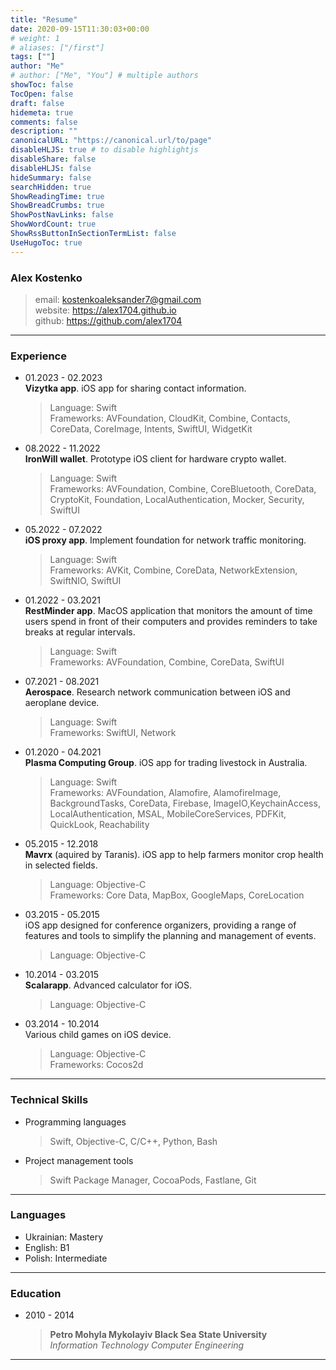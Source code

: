 ```yaml
---
title: "Resume"
date: 2020-09-15T11:30:03+00:00
# weight: 1
# aliases: ["/first"]
tags: [""]
author: "Me"
# author: ["Me", "You"] # multiple authors
showToc: false
TocOpen: false
draft: false
hidemeta: true
comments: false
description: ""
canonicalURL: "https://canonical.url/to/page"
disableHLJS: true # to disable highlightjs
disableShare: false
disableHLJS: false
hideSummary: false
searchHidden: true
ShowReadingTime: true
ShowBreadCrumbs: true
ShowPostNavLinks: false
ShowWordCount: true
ShowRssButtonInSectionTermList: false
UseHugoToc: true
---
```


### Alex Kostenko

> email: <kostenkoaleksander7@gmail.com>  
> website: <https://alex1704.github.io>  
> github: <https://github.com/alex1704>

***

### Experience

- 01.2023 - 02.2023  
    **Vizytka app**. iOS app for sharing contact information.  
    > Language: Swift  
    > Frameworks: AVFoundation, CloudKit, Combine, Contacts, CoreData, CoreImage, Intents, SwiftUI, WidgetKit

- 08.2022 - 11.2022  
    **IronWill wallet**. Prototype iOS client for hardware crypto wallet.  
    > Language: Swift  
    > Frameworks: AVFoundation, Combine, CoreBluetooth, CoreData, CryptoKit, Foundation, LocalAuthentication, Mocker, Security, SwiftUI 

- 05.2022 - 07.2022  
    **iOS proxy app**. Implement foundation for network traffic monitoring.  
    > Language: Swift  
    > Frameworks: AVKit, Combine, CoreData, NetworkExtension, SwiftNIO, SwiftUI

- 01.2022 - 03.2021  
    **RestMinder app**. MacOS application that monitors the amount of time users spend in front of their computers and provides reminders to take breaks at regular intervals.  
    > Language: Swift  
    > Frameworks: AVFoundation, Combine, CoreData, SwiftUI

- 07.2021 - 08.2021  
    **Aerospace**. Research network communication between iOS and aeroplane device.  
    > Language: Swift  
    > Frameworks: SwiftUI, Network

- 01.2020 - 04.2021  
    **Plasma Computing Group**. iOS app for trading livestock in Australia.  
    > Language: Swift  
    > Frameworks: AVFoundation, Alamofire, AlamofireImage, BackgroundTasks, CoreData, Firebase, ImageIO,KeychainAccess, LocalAuthentication, MSAL, MobileCoreServices, PDFKit, QuickLook, Reachability

- 05.2015 - 12.2018  
    **Mavrx** (aquired by Taranis). iOS app to help farmers monitor crop health in selected fields.  
    > Language: Objective-C  
    > Frameworks: Core Data, MapBox, GoogleMaps, CoreLocation

- 03.2015 - 05.2015  
    iOS app designed for conference organizers, providing a range of features and tools to simplify the planning and  management of events.  
    > Language: Objective-C

- 10.2014 - 03.2015  
    **Scalarapp**. Advanced calculator for iOS.  
    > Language: Objective-C

- 03.2014 - 10.2014  
    Various child games on iOS device.  
    > Language: Objective-C  
    > Frameworks: Cocos2d

***

### Technical Skills
- Programming languages
    > Swift, Objective-C, C/C++, Python, Bash
- Project management tools
    > Swift Package Manager, CocoaPods, Fastlane, Git

***

### Languages

- Ukrainian: Mastery
- English: B1
- Polish: Intermediate

***

### Education

- 2010 - 2014  
    > **Petro Mohyla Mykolayiv Black Sea State University**  
    > *Information Technology Computer Engineering*


***
